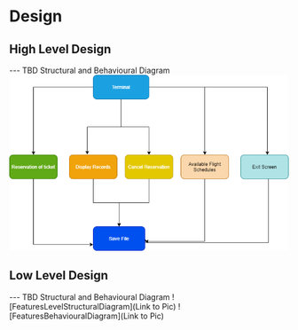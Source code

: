 # Design

## High Level Design 

--- TBD Structural and Behavioural Diagram
![HighLevelStructuralDiagram](https://github.com/adarishashank/AppliedSDLC/blob/main/2_Design/Architecture.png)


## Low Level Design 

--- TBD Structural and Behavioural Diagram
![FeaturesLevelStructuralDiagram](Link to Pic)
![FeaturesBehaviouralDiagram](Link to Pic)
